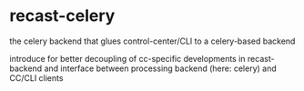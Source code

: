 # recast-celery
the celery backend that glues control-center/CLI to a celery-based backend

introduce for better decoupling of cc-specific developments in recast-backend and interface between processing backend (here: celery) and CC/CLI clients
